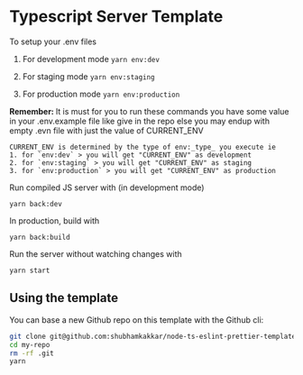 # Typescript Server Template

To setup your .env files
1. For development mode
`yarn env:dev`

2. For staging mode
`yarn env:staging`

3. For production mode
`yarn env:production`

<b>Remember: </b>It is must for you to run these commands you have some value in your .env.example file like give in the repo else you may endup with empty .evn file with just the value of CURRENT_ENV


```
CURRENT_ENV is determined by the type of env:_type_ you execute ie
1. for `env:dev` > you will get "CURRENT_ENV" as development
2. for `env:staging` > you will get "CURRENT_ENV" as staging
3. for `env:production` > you will get "CURRENT_ENV" as production
```

Run compiled JS server with (in development mode)

`yarn back:dev`

In production, build with

`yarn back:build`

Run the server without watching changes with

`yarn start`

## Using the template

You can base a new Github repo on this template with the Github cli:


```sh
git clone git@github.com:shubhamkakkar/node-ts-eslint-prettier-template.git my-repo
cd my-repo
rm -rf .git
yarn
```